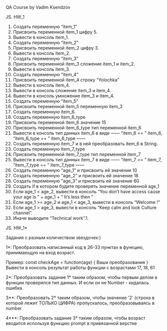 QA Course by Vadim Ksendzov

JS. HW_1


 1. Создать переменную “item_1”
 2. Присвоить переменной item_1 цифру 5.
 3. Вывести в консоль item_1.
 4. Создать переменную “item_2”
 5. Присвоить переменной item_2 цифру 3.
 6. Вывести в консоль item_2.
 7. Создать переменную “item_3”
 8. Присвоить переменной item_3 сложение item_1 и item_2.
 9. Вывести в консоль item_3.
 10. Создать переменную “item_4”
 11. Присвоить переменной item_4 строку “Yolochka”
 12. Вывести в консоль item_4.
 13. Вывести в консоль сложение item_3 и item_4.
 14. Вывести в консоль умножение item_3 и item_4.
 15. Создать переменную “item_5”
 16. Присвоить переменной item_5 переменную item_3
 17. Создать переменную item_6.
 18. Создать переменную item_6_type
 19. Присвоить переменной item_6 значение 15
 20. Присвоить переменной item_6_type тип переменной item_6
 21. Вывести в консоль тип данных item_6 в виде ——  “item_6 == ”  item_6,  “item_6_type == ”  item_6_type ——  
 22. Создать переменную item_7 и в ней преобразовать item_6 в String.
 23. Создать переменную item_7_type
 24. Присвоить переменной item_7_type тип переменной item_7
 25. Вывести в консоль тип данных item_7 в виде ——  “item_7 == ”  item_7,  “item_7_type == ”  item_7_type ——  
 26. Создать переменную “age_1” и присвоить ей значение 10
 27. Создать переменную “age_2” и присвоить ей значение 18
 28. Создать переменную “age_3” и присвоить ей значение 60
 29. Создать if в котором будите проверять значение переменной age_1
 30. Если age_1 < age_2, вывести в консоль “You don’t have access cause your age is ” + age_1 + “ It’s less then ”
 31. Если age_1 >=  age_2 и age_1 <  age_3, вывести в консоль “Welcome  !”
 32. Если age_1  > age_3, вывести в консоль “Keep calm and look Culture channel”.
 33. Иначе выводите “Technical work”.1. 
 
 JS. HW_1* 
 
Задания с разным количеством звездочек:)

1*:
Преобразовать написанный код в 26-33 пунктах в функцию, принимающую на вход возраст.

Пример: const checkAge = function(age) {
Ваши преобразования
}
Вывести в консоль результат работы функции с возрастами 17, 18, 61

2*:
Преобразовать задание 1* таким образом, чтобы первым делом в функции проверялся тип данных. И если он не Number - кидалась ошибка.

3**:
Преобразовать 2* таким образом, чтобы значение '2' (строка в которой лежит ТОЛЬКО ЦИФРА) пропускалось, преобразовываясь в number

4***:
Преобразовать задание 3* таким образом, чтобы возраст вводится используя функцию prompt в привязанной верстке
 
